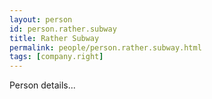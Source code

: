 ```yaml
---
layout: person
id: person.rather.subway
title: Rather Subway
permalink: people/person.rather.subway.html
tags: [company.right]
---
```


Person details...
